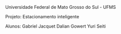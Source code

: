 Universidade Federal de Mato Grosso do Sul - UFMS

Projeto: Estacionamento inteligente

Alunos: Gabriel Jacquet
        Dalian Gowert
        Yuri Seiti
